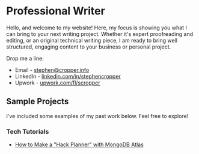 # Professional Writer
Hello, and welcome to my website! Here, my focus is showing you what I can bring to your next writing project. Whether it's expert proofreading and editing, or an original technical writing piece, I am ready to bring well structured, engaging content to your business or personal project.

Drop me a line:
* Email - [stephen@cropper.info](mailto:stephen@cropper.info)
* LinkedIn - [linkedin.com/in/stephencropper](https://www.linkedin.com/in/stephencropper/)
* Upwork - [upwork.com/fl/scropper](https://www.upwork.com/fl/scropper)

## Sample Projects

I've included some examples of my past work below. Feel free to explore!

### Tech Tutorials
* [How to Make a "Hack Planner" with MongoDB Atlas](https://stories.mlh.io/how-to-make-a-hack-planner-with-mongodb-8b6fa612645)

